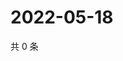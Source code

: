 # 2022-05-18

共 0 条

<!-- BEGIN WEIBO -->
<!-- 最后更新时间 Wed May 18 2022 22:18:54 GMT+0800 (China Standard Time) -->

<!-- END WEIBO -->
